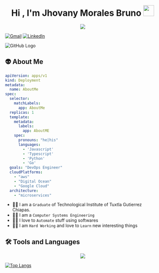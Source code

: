 <h1 align="center">Hi , I'm Jhovany Morales Bruno <img src="https://media.giphy.com/media/hvRJCLFzcasrR4ia7z/giphy.gif" width="35"></h1>
<p align="center">
  <a href="https://github.com/DenverCoder1/readme-typing-svg"><img src="https://readme-typing-svg.herokuapp.com?lines=DevOps+Engineer;Backend+Developer&center=true&width=500&height=50"></a>
</p>

  <a href="mailto:jhovanymb.info@gmail.com"><img img src="https://img.shields.io/badge/gmail-%23EA4335.svg?style=&logo=gmail&logoColor=white" alt="Gmail"/></a>
  <a href="https://www.linkedin.com/in/brunojhovany/"><img src="https://img.shields.io/badge/linkedin-%230A66C2.svg?style=&logo=linkedin&logoColor=white" alt="LinkedIn"/></a>

 ![GitHub Logo](https://raw.githubusercontent.com/halfrost/halfrost/master/icons/header_white_.png)

## :alien: About Me
```yaml
apiVersion: apps/v1
kind: Deployment
metadata:
  name: AboutMe
spec:
  selector:
    matchLabels:
      app: AboutMe
  replicas: 1
  template:
    metadata:
      labels:
        app: AboutME
    spec:
      pronouns: "he|his"
      languages:
        - 'Javascript'
        - 'Typescript'
        - 'Python'
        - 'Go'
  goals: "DevOps Engineer"
  cloudPlatforms:
    - "aws"
    - "Digital Ocean"
    - "Google Cloud"
  architecture: 
    - "microservices"
```

  - :man_student: I am a `Graduate` of Technological Institute of Tuxtla Gutierrez Chiapas.
  - :man_scientist: I am a `Computer Systems Engineering`
  - :man_technologist: I love to `Automate` stuff using softwares
  - :man_office_worker: I am `Hard Working` and love to `Learn` new interesting things

## :hammer_and_wrench: Tools and Languages
<p align="center">
  <a href="https://skillicons.dev">
    <img src="https://skillicons.dev/icons?i=kubernetes,docker,bash,python,go,linux,git,jenkins,grafana,aws,vim,vscode,visualstudio,angular,nestjs,mongodb,firebase,nodejs,express,flask,raspberrypi" />
  </a>
</p>

[![Top Langs](https://github-readme-stats.vercel.app/api/top-langs/?username=brunojhovany&layout=compact&theme=dracula&langs_count=8&hide=php,html,css)](https://github.com/brunojhovany)

